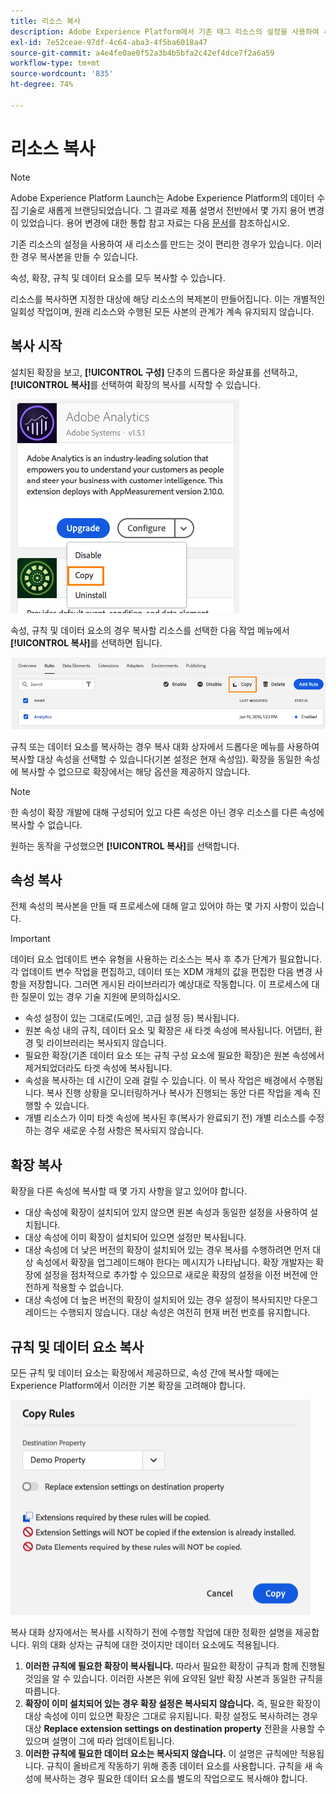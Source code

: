 ```yaml
---
title: 리소스 복사
description: Adobe Experience Platform에서 기존 태그 리소스의 설정을 사용하여 새 태그 리소스를 만드는 방법을 알아봅니다.
exl-id: 7e52ceae-97df-4c64-aba3-4f5ba6018a47
source-git-commit: a4e4fe0ae0f52a3b4b5bfa2c42ef4dce7f2a6a59
workflow-type: tm+mt
source-wordcount: '835'
ht-degree: 74%

---
```


# 리소스 복사

>[!NOTE]
>
>Adobe Experience Platform Launch는 Adobe Experience Platform의 데이터 수집 기술로 새롭게 브랜딩되었습니다. 그 결과로 제품 설명서 전반에서 몇 가지 용어 변경이 있었습니다. 용어 변경에 대한 통합 참고 자료는 다음 [문서](../../term-updates.md)를 참조하십시오.

기존 리소스의 설정을 사용하여 새 리소스를 만드는 것이 편리한 경우가 있습니다. 이러한 경우 복사본을 만들 수 있습니다.

속성, 확장, 규칙 및 데이터 요소를 모두 복사할 수 있습니다.

리소스를 복사하면 지정한 대상에 해당 리소스의 복제본이 만들어집니다. 이는 개별적인 일회성 작업이며, 원래 리소스와 수행된 모든 사본의 관계가 계속 유지되지 않습니다.

## 복사 시작

설치된 확장을 보고, **[!UICONTROL 구성]** 단추의 드롭다운 화살표를 선택하고, **[!UICONTROL 복사]**&#x200B;를 선택하여 확장의 복사를 시작할 수 있습니다.

![Analytics 확장 복사](../../images/copy-initiate-extension.png)

속성, 규칙 및 데이터 요소의 경우 복사할 리소스를 선택한 다음 작업 메뉴에서 **[!UICONTROL 복사]**&#x200B;를 선택하면 됩니다.

![내 Analytics 규칙 복사](../../images/copy-initiate-rule.png)

규칙 또는 데이터 요소를 복사하는 경우 복사 대화 상자에서 드롭다운 메뉴를 사용하여 복사할 대상 속성을 선택할 수 있습니다(기본 설정은 현재 속성임). 확장을 동일한 속성에 복사할 수 없으므로 확장에서는 해당 옵션을 제공하지 않습니다.

>[!NOTE]
>
>한 속성이 확장 개발에 대해 구성되어 있고 다른 속성은 아닌 경우 리소스를 다른 속성에 복사할 수 없습니다.

원하는 동작을 구성했으면 **[!UICONTROL 복사]**&#x200B;를 선택합니다.

## 속성 복사

전체 속성의 복사본을 만들 때 프로세스에 대해 알고 있어야 하는 몇 가지 사항이 있습니다.

>[!IMPORTANT]
>
>데이터 요소 업데이트 변수 유형을 사용하는 리소스는 복사 후 추가 단계가 필요합니다. 각 업데이트 변수 작업을 편집하고, 데이터 또는 XDM 개체의 값을 편집한 다음 변경 사항을 저장합니다. 그러면 게시된 라이브러리가 예상대로 작동합니다. 이 프로세스에 대한 질문이 있는 경우 기술 지원에 문의하십시오.

* 속성 설정이 있는 그대로(도메인, 고급 설정 등) 복사됩니다.
* 원본 속성 내의 규칙, 데이터 요소 및 확장은 새 타겟 속성에 복사됩니다. 어댑터, 환경 및 라이브러리는 복사되지 않습니다.
* 필요한 확장(기존 데이터 요소 또는 규칙 구성 요소에 필요한 확장)은 원본 속성에서 제거되었더라도 타겟 속성에 복사됩니다.
* 속성을 복사하는 데 시간이 오래 걸릴 수 있습니다. 이 복사 작업은 배경에서 수행됩니다. 복사 진행 상황을 모니터링하거나 복사가 진행되는 동안 다른 작업을 계속 진행할 수 있습니다.
* 개별 리소스가 이미 타겟 속성에 복사된 후(복사가 완료되기 전) 개별 리소스를 수정하는 경우 새로운 수정 사항은 복사되지 않습니다.

## 확장 복사

확장을 다른 속성에 복사할 때 몇 가지 사항을 알고 있어야 합니다.

* 대상 속성에 확장이 설치되어 있지 않으면 원본 속성과 동일한 설정을 사용하여 설치됩니다.
* 대상 속성에 이미 확장이 설치되어 있으면 설정만 복사됩니다.
* 대상 속성에 더 낮은 버전의 확장이 설치되어 있는 경우 복사를 수행하려면 먼저 대상 속성에서 확장을 업그레이드해야 한다는 메시지가 나타납니다. 확장 개발자는 확장에 설정을 점차적으로 추가할 수 있으므로 새로운 확장의 설정을 이전 버전에 안전하게 적용할 수 없습니다.
* 대상 속성에 더 높은 버전의 확장이 설치되어 있는 경우 설정이 복사되지만 다운그레이드는 수행되지 않습니다. 대상 속성은 여전히 현재 버전 번호를 유지합니다.

## 규칙 및 데이터 요소 복사

모든 규칙 및 데이터 요소는 확장에서 제공하므로, 속성 간에 복사할 때에는 Experience Platform에서 이러한 기본 확장을 고려해야 합니다.

![내 데모 속성에 규칙 복사](../../images/copy-rules-dialog1.png)

복사 대화 상자에서는 복사를 시작하기 전에 수행할 작업에 대한 정확한 설명을 제공합니다. 위의 대화 상자는 규칙에 대한 것이지만 데이터 요소에도 적용됩니다.

1. **이러한 규칙에 필요한 확장이 복사됩니다.** 따라서 필요한 확장이 규칙과 함께 진행될 것임을 알 수 있습니다. 이러한 사본은 위에 요약된 일반 확장 사본과 동일한 규칙을 따릅니다.
1. **확장이 이미 설치되어 있는 경우 확장 설정은 복사되지 않습니다.** 즉, 필요한 확장이 대상 속성에 이미 있으면 확장은 그대로 유지됩니다. 확장 설정도 복사하려는 경우 대상 **Replace extension settings on destination property** 전환을 사용할 수 있으며 설명이 그에 따라 업데이트됩니다.
1. **이러한 규칙에 필요한 데이터 요소는 복사되지 않습니다.** 이 설명은 규칙에만 적용됩니다. 규칙이 올바르게 작동하기 위해 종종 데이터 요소를 사용합니다. 규칙을 새 속성에 복사하는 경우 필요한 데이터 요소를 별도의 작업으로도 복사해야 합니다.
